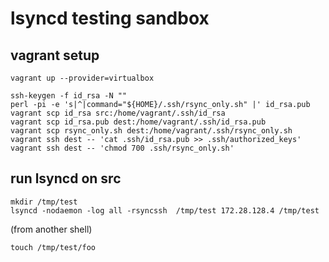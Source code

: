 lsyncd testing sandbox
=======================

vagrant setup
-------------

    vagrant up --provider=virtualbox

    ssh-keygen -f id_rsa -N ""
    perl -pi -e 's|^|command="${HOME}/.ssh/rsync_only.sh" |' id_rsa.pub
    vagrant scp id_rsa src:/home/vagrant/.ssh/id_rsa
    vagrant scp id_rsa.pub dest:/home/vagrant/.ssh/id_rsa.pub
    vagrant scp rsync_only.sh dest:/home/vagrant/.ssh/rsync_only.sh
    vagrant ssh dest -- 'cat .ssh/id_rsa.pub >> .ssh/authorized_keys'
    vagrant ssh dest -- 'chmod 700 .ssh/rsync_only.sh'

run lsyncd on src
-----------------

    mkdir /tmp/test
    lsyncd -nodaemon -log all -rsyncssh  /tmp/test 172.28.128.4 /tmp/test

(from another shell)

    touch /tmp/test/foo

